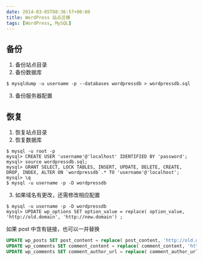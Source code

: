 ```yaml
---
date: 2014-03-05T08:36:57+00:00
title: WordPress 站点迁移
tags: [WordPress, MySQL]
---
```


## 备份






1. 备份站点目录
2. 备份数据库

```shell
$ mysqldump -u username -p --databases wordpressdb > wordpressdb.sql
```

3. 备份服务器配置




## 恢复






1. 恢复站点目录
2. 恢复数据库

```shell
$ mysql -u root -p
mysql> CREATE USER 'username'@'localhost' IDENTIFIED BY 'password';
mysql> source wordpressdb.sql;
mysql> GRANT SELECT, LOCK TABLES, INSERT, UPDATE, DELETE, CREATE, DROP, INDEX, ALTER ON `wordpressdb`.* TO 'username'@'localhost';
mysql> \q
$ mysql -u username -p -D wordpressdb
```

3. 如果域名有更改，还需修改相应配置

```shell
$ mysql -u username -p -D wordpressdb
mysql> UPDATE wp_options SET option_value = replace( option_value, 'http://old.domain', 'http://new.domain') ;
```



如果 post 中含有链接，也可以一并替换

```sql
UPDATE wp_posts SET post_content = replace( post_content, 'http://old.domain', 'http://new.domain') ;
UPDATE wp_comments SET comment_content = replace( comment_content, 'http://old.domain', 'http://new.domain') ;
UPDATE wp_comments SET comment_author_url = replace( comment_author_url, 'http://old.domain', 'http://new.domain') ;
```

